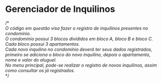 # Gerenciador de Inquilinos

/*
<br>
*O código em questão visa fazer o registro de inquilinos presentes no condomínio.*<br>
*O condomínio possui 3 blocos divididos em bloco A, bloco B e bloco C.*<br>
*Cada bloco possui 3 apartamentos.*<br>
*Cada novo inquilino no condomínio deverá ter seus dados registrados,*<br>
*primeiro se adiciona o bloco do novo inquilino, depois o apartamento, nome e valor do aluguel.*<br>
*No menu principal, pode-se realizar o registro de novos inquilinos, assim como consultar os já registrados.*
<br>
*/
